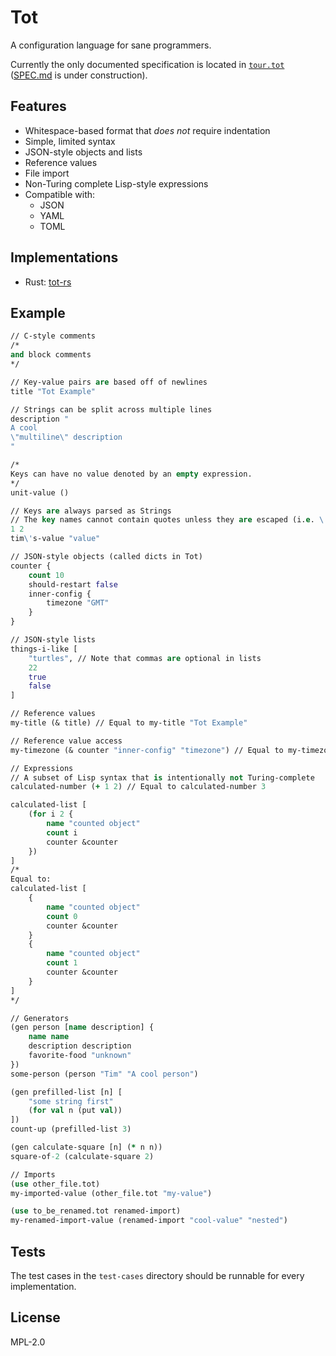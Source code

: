 # Tot

A configuration language for sane programmers.

Currently the only documented specification is located in [`tour.tot`](test-cases/tour.tot) ([SPEC.md](SPEC.md) is under construction).

## Features

* Whitespace-based format that _does not_ require indentation
* Simple, limited syntax
* JSON-style objects and lists
* Reference values
* File import
* Non-Turing complete Lisp-style expressions
* Compatible with:
    * JSON
    * YAML
    * TOML

## Implementations

* Rust: [tot-rs](https://github.com/totlang/tot-rs)

## Example

```clojure
// C-style comments
/*
and block comments
*/

// Key-value pairs are based off of newlines
title "Tot Example"

// Strings can be split across multiple lines
description "
A cool
\"multiline\" description
"

/*
Keys can have no value denoted by an empty expression.
*/
unit-value ()

// Keys are always parsed as Strings
// The key names cannot contain quotes unless they are escaped (i.e. \', \")
1 2
tim\'s-value "value"

// JSON-style objects (called dicts in Tot)
counter {
    count 10
    should-restart false
    inner-config {
        timezone "GMT"
    }
}

// JSON-style lists
things-i-like [
    "turtles", // Note that commas are optional in lists
    22
    true
    false
]

// Reference values
my-title (& title) // Equal to my-title "Tot Example"

// Reference value access
my-timezone (& counter "inner-config" "timezone") // Equal to my-timezone "GMT"

// Expressions
// A subset of Lisp syntax that is intentionally not Turing-complete
calculated-number (+ 1 2) // Equal to calculated-number 3

calculated-list [
    (for i 2 {
        name "counted object"
        count i
        counter &counter
    })
]
/*
Equal to:
calculated-list [
    {
        name "counted object"
        count 0
        counter &counter
    }
    {
        name "counted object"
        count 1
        counter &counter
    }
]
*/

// Generators
(gen person [name description] {
    name name
    description description
    favorite-food "unknown"
})
some-person (person "Tim" "A cool person")

(gen prefilled-list [n] [
    "some string first"
    (for val n (put val))
])
count-up (prefilled-list 3)

(gen calculate-square [n] (* n n))
square-of-2 (calculate-square 2)

// Imports
(use other_file.tot)
my-imported-value (other_file.tot "my-value")

(use to_be_renamed.tot renamed-import)
my-renamed-import-value (renamed-import "cool-value" "nested")

```

## Tests

The test cases in the `test-cases` directory should be runnable for every implementation.

## License

MPL-2.0
